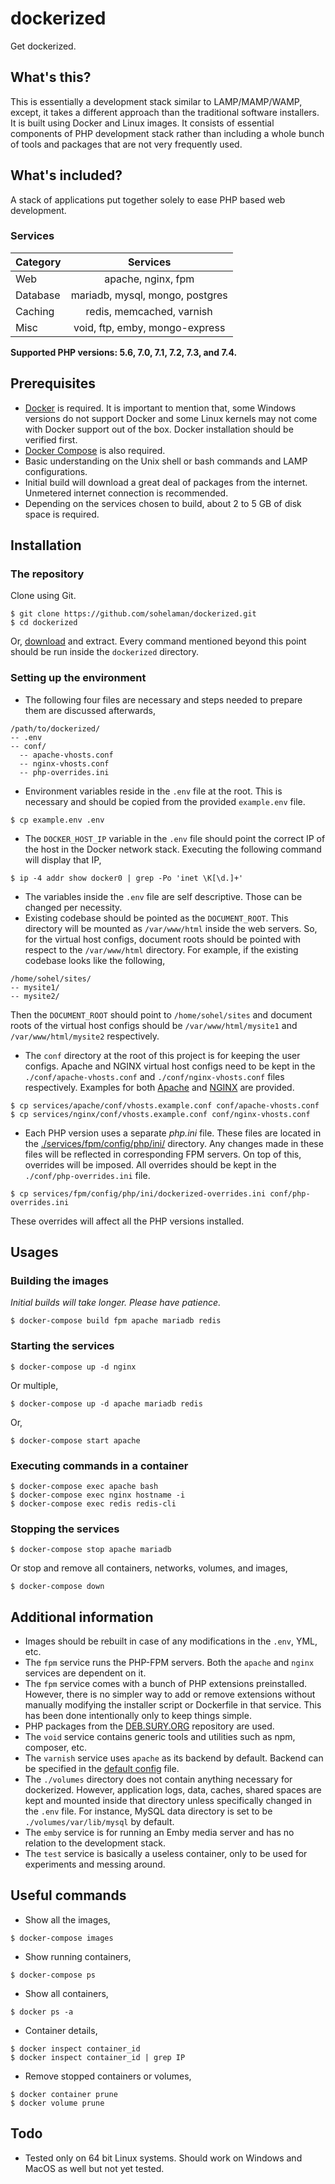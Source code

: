 # dockerized

Get dockerized.

## What's this?
This is essentially a development stack similar to LAMP/MAMP/WAMP, except, it takes a different approach than the traditional software installers. It is built using Docker and Linux images. It consists of essential components of PHP development stack rather than including a whole bunch of tools and packages that are not very frequently used.

## What's included?
A stack of applications put together solely to ease PHP based web development.

### Services
| Category |             Services              |
|----------|:---------------------------------:|
| Web      | apache, nginx, fpm                |
| Database | mariadb, mysql, mongo, postgres   |
| Caching  | redis, memcached, varnish         |
| Misc     | void, ftp, emby, mongo-express    |

**Supported PHP versions: 5.6, 7.0, 7.1, 7.2, 7.3, and 7.4.**

## Prerequisites
- [Docker](https://docs.docker.com/get-started/) is required. It is important to mention that, some Windows versions do not support Docker and some Linux kernels may not come with Docker support out of the box. Docker installation should be verified first.
- [Docker Compose](https://docs.docker.com/compose/install/) is also required.
- Basic understanding on the Unix shell or bash commands and LAMP configurations.
- Initial build will download a great deal of packages from the internet. Unmetered internet connection is recommended.
- Depending on the services chosen to build, about 2 to 5 GB of disk space is required.

## Installation
### The repository
Clone using Git.
```
$ git clone https://github.com/sohelaman/dockerized.git
$ cd dockerized
```
Or, [download](https://github.com/sohelaman/dockerized/archive/master.zip) and extract.
Every command mentioned beyond this point should be run inside the `dockerized` directory.

### Setting up the environment
- The following four files are necessary and steps needed to prepare them are discussed afterwards,
```
/path/to/dockerized/
-- .env
-- conf/
  -- apache-vhosts.conf
  -- nginx-vhosts.conf
  -- php-overrides.ini
```
- Environment variables reside in the `.env` file at the root. This is necessary and should be copied from the provided `example.env` file.
```
$ cp example.env .env
```
- The `DOCKER_HOST_IP` variable in the `.env` file should point the correct IP of the host in the Docker network stack. Executing the following command will display that IP,
```
$ ip -4 addr show docker0 | grep -Po 'inet \K[\d.]+'
```
- The variables inside the `.env` file are self descriptive. Those can be changed per necessity.
- Existing codebase should be pointed as the `DOCUMENT_ROOT`. This directory will be mounted as `/var/www/html` inside the web servers. So, for the virtual host configs, document roots should be pointed with respect to the `/var/www/html` directory. For example, if the existing codebase looks like the following,
```
/home/sohel/sites/
-- mysite1/
-- mysite2/
```
Then the `DOCUMENT_ROOT` should point to `/home/sohel/sites` and document roots of the virtual host configs should be `/var/www/html/mysite1` and `/var/www/html/mysite2` respectively.
- The `conf` directory at the root of this project is for keeping the user configs. Apache and NGINX virtual host configs need to be kept in the `./conf/apache-vhosts.conf` and `./conf/nginx-vhosts.conf` files respectively. Examples for both [Apache](services/apache/conf/vhosts.example.conf) and [NGINX](services/nginx/conf/vhosts.example.conf) are provided.
```
$ cp services/apache/conf/vhosts.example.conf conf/apache-vhosts.conf
$ cp services/nginx/conf/vhosts.example.conf conf/nginx-vhosts.conf
```
- Each PHP version uses a separate *php.ini* file. These files are located in the [./services/fpm/config/php/ini/](services/fpm/config/php/ini) directory. Any changes made in these files will be reflected in corresponding FPM servers. On top of this, overrides will be imposed. All overrides should be kept in the `./conf/php-overrides.ini` file.
```
$ cp services/fpm/config/php/ini/dockerized-overrides.ini conf/php-overrides.ini
```
These overrides will affect all the PHP versions installed.

## Usages
### Building the images
*Initial builds will take longer. Please have patience.*
```
$ docker-compose build fpm apache mariadb redis
```

### Starting the services
```
$ docker-compose up -d nginx
```
Or multiple,
```
$ docker-compose up -d apache mariadb redis
```
Or,
```
$ docker-compose start apache
```

### Executing commands in a container
```
$ docker-compose exec apache bash
$ docker-compose exec nginx hostname -i
$ docker-compose exec redis redis-cli
```

### Stopping the services
```
$ docker-compose stop apache mariadb
```
Or stop and remove all containers, networks, volumes, and images,
```
$ docker-compose down
```

## Additional information
- Images should be rebuilt in case of any modifications in the `.env`, YML, etc.
- The `fpm` service runs the PHP-FPM servers. Both the `apache` and `nginx` services are dependent on it.
- The `fpm` service comes with a bunch of PHP extensions preinstalled. However, there is no simpler way to add or remove extensions without manually modifying the installer script or Dockerfile in that service. This has been done intentionally only to keep things simple.
- PHP packages from the [DEB.SURY.ORG](https://deb.sury.org/) repository are used.
- The `void` service contains generic tools and utilities such as npm, composer, etc.
- The `varnish` service uses `apache` as its backend by default. Backend can be specified in the [default config](services/varnish/config/default.vcl) file.
- The `./volumes` directory does not contain anything necessary for dockerized. However, application logs, data, caches, shared spaces are kept and mounted inside that directory unless specifically changed in the `.env` file. For instance, MySQL data directory is set to be `./volumes/var/lib/mysql` by default.
- The `emby` service is for running an Emby media server and has no relation to the development stack.
- The `test` service is basically a useless container, only to be used for experiments and messing around.

## Useful commands
- Show all the images,
```
$ docker-compose images
```
- Show running containers,
```
$ docker-compose ps
```
- Show all containers,
```
$ docker ps -a
```
- Container details,
```
$ docker inspect container_id
$ docker inspect container_id | grep IP
```
- Remove stopped containers or volumes,
```
$ docker container prune
$ docker volume prune
```

## Todo
- Tested only on 64 bit Linux systems. Should work on Windows and MacOS as well but not yet tested.
